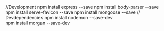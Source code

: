 //Development
npm install express --save
npm install body-parser --save
npm install serve-favicon --save
npm install mongoose --save
// Devdependencies 
npm install nodemon --save-dev  
npm install morgan --save-dev   